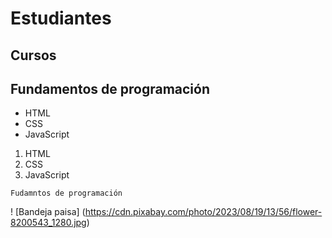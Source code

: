 # Estudiantes
## Cursos
## Fundamentos de programación 

- HTML
- CSS
- JavaScript

1. HTML
2. CSS
3. JavaScript

~~~
Fudamntos de programación
~~~
! [Bandeja paisa] (https://cdn.pixabay.com/photo/2023/08/19/13/56/flower-8200543_1280.jpg)
